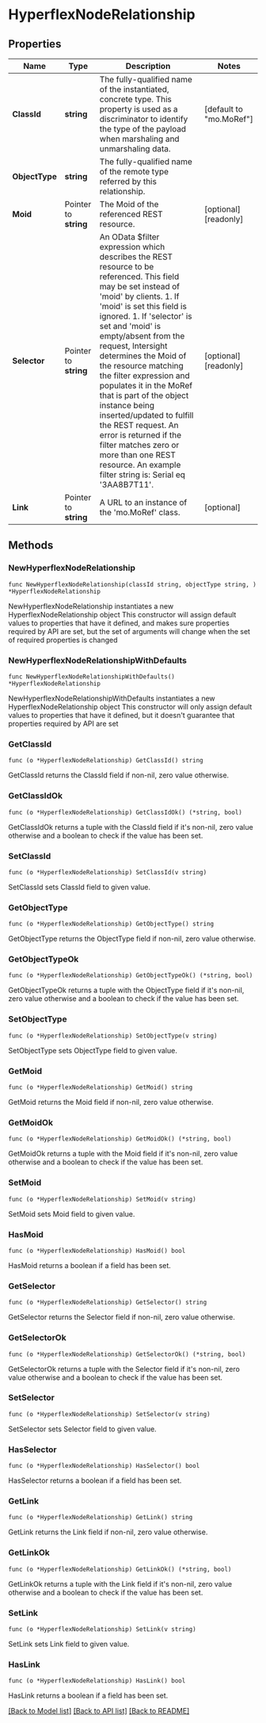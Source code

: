 # HyperflexNodeRelationship

## Properties

Name | Type | Description | Notes
------------ | ------------- | ------------- | -------------
**ClassId** | **string** | The fully-qualified name of the instantiated, concrete type. This property is used as a discriminator to identify the type of the payload when marshaling and unmarshaling data. | [default to "mo.MoRef"]
**ObjectType** | **string** | The fully-qualified name of the remote type referred by this relationship. | 
**Moid** | Pointer to **string** | The Moid of the referenced REST resource. | [optional] [readonly] 
**Selector** | Pointer to **string** | An OData $filter expression which describes the REST resource to be referenced. This field may be set instead of &#39;moid&#39; by clients. 1. If &#39;moid&#39; is set this field is ignored. 1. If &#39;selector&#39; is set and &#39;moid&#39; is empty/absent from the request, Intersight determines the Moid of the resource matching the filter expression and populates it in the MoRef that is part of the object instance being inserted/updated to fulfill the REST request. An error is returned if the filter matches zero or more than one REST resource. An example filter string is: Serial eq &#39;3AA8B7T11&#39;. | [optional] [readonly] 
**Link** | Pointer to **string** | A URL to an instance of the &#39;mo.MoRef&#39; class. | [optional] 

## Methods

### NewHyperflexNodeRelationship

`func NewHyperflexNodeRelationship(classId string, objectType string, ) *HyperflexNodeRelationship`

NewHyperflexNodeRelationship instantiates a new HyperflexNodeRelationship object
This constructor will assign default values to properties that have it defined,
and makes sure properties required by API are set, but the set of arguments
will change when the set of required properties is changed

### NewHyperflexNodeRelationshipWithDefaults

`func NewHyperflexNodeRelationshipWithDefaults() *HyperflexNodeRelationship`

NewHyperflexNodeRelationshipWithDefaults instantiates a new HyperflexNodeRelationship object
This constructor will only assign default values to properties that have it defined,
but it doesn't guarantee that properties required by API are set

### GetClassId

`func (o *HyperflexNodeRelationship) GetClassId() string`

GetClassId returns the ClassId field if non-nil, zero value otherwise.

### GetClassIdOk

`func (o *HyperflexNodeRelationship) GetClassIdOk() (*string, bool)`

GetClassIdOk returns a tuple with the ClassId field if it's non-nil, zero value otherwise
and a boolean to check if the value has been set.

### SetClassId

`func (o *HyperflexNodeRelationship) SetClassId(v string)`

SetClassId sets ClassId field to given value.


### GetObjectType

`func (o *HyperflexNodeRelationship) GetObjectType() string`

GetObjectType returns the ObjectType field if non-nil, zero value otherwise.

### GetObjectTypeOk

`func (o *HyperflexNodeRelationship) GetObjectTypeOk() (*string, bool)`

GetObjectTypeOk returns a tuple with the ObjectType field if it's non-nil, zero value otherwise
and a boolean to check if the value has been set.

### SetObjectType

`func (o *HyperflexNodeRelationship) SetObjectType(v string)`

SetObjectType sets ObjectType field to given value.


### GetMoid

`func (o *HyperflexNodeRelationship) GetMoid() string`

GetMoid returns the Moid field if non-nil, zero value otherwise.

### GetMoidOk

`func (o *HyperflexNodeRelationship) GetMoidOk() (*string, bool)`

GetMoidOk returns a tuple with the Moid field if it's non-nil, zero value otherwise
and a boolean to check if the value has been set.

### SetMoid

`func (o *HyperflexNodeRelationship) SetMoid(v string)`

SetMoid sets Moid field to given value.

### HasMoid

`func (o *HyperflexNodeRelationship) HasMoid() bool`

HasMoid returns a boolean if a field has been set.

### GetSelector

`func (o *HyperflexNodeRelationship) GetSelector() string`

GetSelector returns the Selector field if non-nil, zero value otherwise.

### GetSelectorOk

`func (o *HyperflexNodeRelationship) GetSelectorOk() (*string, bool)`

GetSelectorOk returns a tuple with the Selector field if it's non-nil, zero value otherwise
and a boolean to check if the value has been set.

### SetSelector

`func (o *HyperflexNodeRelationship) SetSelector(v string)`

SetSelector sets Selector field to given value.

### HasSelector

`func (o *HyperflexNodeRelationship) HasSelector() bool`

HasSelector returns a boolean if a field has been set.

### GetLink

`func (o *HyperflexNodeRelationship) GetLink() string`

GetLink returns the Link field if non-nil, zero value otherwise.

### GetLinkOk

`func (o *HyperflexNodeRelationship) GetLinkOk() (*string, bool)`

GetLinkOk returns a tuple with the Link field if it's non-nil, zero value otherwise
and a boolean to check if the value has been set.

### SetLink

`func (o *HyperflexNodeRelationship) SetLink(v string)`

SetLink sets Link field to given value.

### HasLink

`func (o *HyperflexNodeRelationship) HasLink() bool`

HasLink returns a boolean if a field has been set.


[[Back to Model list]](../README.md#documentation-for-models) [[Back to API list]](../README.md#documentation-for-api-endpoints) [[Back to README]](../README.md)


